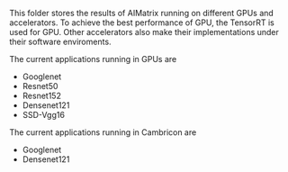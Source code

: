 This folder stores the results of AIMatrix running on different GPUs and accelerators.  To achieve the best performance of GPU, the TensorRT is used for GPU. Other accelerators also make their implementations under their software enviroments.  
  
The current applications running in GPUs are
*    Googlenet
*    Resnet50
*    Resnet152
*    Densenet121
*    SSD-Vgg16

The current applications running in Cambricon are
*    Googlenet
*    Densenet121

